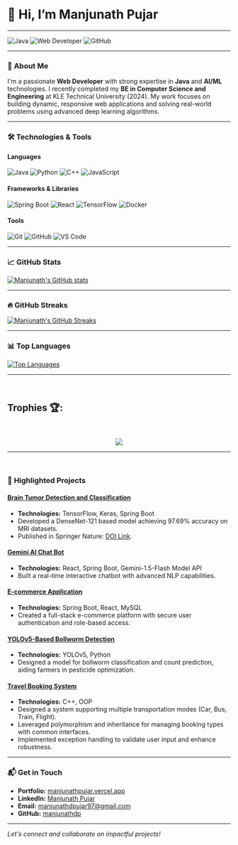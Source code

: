 # 👋 Hi, I’m **Manjunath Pujar**

---

![Java](https://img.shields.io/badge/Java-ED8B00?style=for-the-badge&logo=java&logoColor=white) 
![Web Developer](https://img.shields.io/badge/-Web_Developer-2ca5e0?style=for-the-badge&logo=appveyor)
![GitHub](https://img.shields.io/github/followers/manjunathdp?label=Follow&style=social)

---

### 🔭 **About Me**

I'm a passionate **Web Developer** with strong expertise in **Java** and **AI/ML** technologies. I recently completed my **BE in Computer Science and Engineering** at KLE Technical University (2024). My work focuses on building dynamic, responsive web applications and solving real-world problems using advanced deep learning algorithms.

---

### 🛠 **Technologies & Tools**

#### **Languages**
![Java](https://img.shields.io/badge/Java-ED8B00?style=for-the-badge&logo=java&logoColor=white)
![Python](https://img.shields.io/badge/Python-3776AB?style=for-the-badge&logo=python&logoColor=white)
![C++](https://img.shields.io/badge/C++-00599C?style=for-the-badge&logo=cplusplus&logoColor=white)
![JavaScript](https://img.shields.io/badge/JavaScript-F7DF1E?style=for-the-badge&logo=javascript&logoColor=black)

#### **Frameworks & Libraries**
![Spring Boot](https://img.shields.io/badge/Spring_Boot-6DB33F?style=for-the-badge&logo=spring&logoColor=white)
![React](https://img.shields.io/badge/React-61DAFB?style=for-the-badge&logo=react&logoColor=black)
![TensorFlow](https://img.shields.io/badge/TensorFlow-FF6F00?style=for-the-badge&logo=tensorflow&logoColor=white)
![Docker](https://img.shields.io/badge/Docker-2496ED?style=for-the-badge&logo=docker&logoColor=white)

#### **Tools**
![Git](https://img.shields.io/badge/Git-F05032?style=for-the-badge&logo=git&logoColor=white)
![GitHub](https://img.shields.io/badge/GitHub-181717?style=for-the-badge&logo=github&logoColor=white)
![VS Code](https://img.shields.io/badge/VS_Code-007ACC?style=for-the-badge&logo=visual-studio-code&logoColor=white)

---

### 📈 **GitHub Stats**

<a href="https://github.com/anuraghazra/github-readme-stats"><img src="https://github-readme-stats.vercel.app/api?username=manjunathdp&show_icons=true&count_private=true&hide_rank=true&title_color=0891b2&text_color=ffffff&icon_color=0891b2&bg_color=1c1917&hide_border=true" alt="Manjunath's GitHub stats" /></a>

---

### 🔥 **GitHub Streaks**

<a href="http://www.github.com/manjunathdp"><img src="https://github-readme-streak-stats.herokuapp.com/?user=manjunathdp&stroke=ffffff&background=1c1917&ring=0891b2&fire=0891b2&currStreakNum=ffffff&currStreakLabel=0891b2&sideNums=ffffff&sideLabels=ffffff&dates=ffffff&hide_border=true" alt="Manjunath's GitHub Streaks" /></a>

---

### 📊 **Top Languages**

<a href="https://github.com/manjunathdp" align="left">
  <img src="https://github-readme-stats.vercel.app/api/top-langs/?username=manjunathdp&langs_count=10&title_color=0891b2&text_color=ffffff&icon_color=0891b2&bg_color=1c1917&hide_border=true&locale=en&custom_title=Top%20Languages&hide=jupyter%20notebook,scss,less,PureBasic" alt="Top Languages" />
</a>

---
<br>

## Trophies 🏆:
<br>
<p align='center'>
<img src="https://github-profile-trophy.vercel.app/?username=manjunathdp&theme=gruvbox&no-frame=true&margin-w=15&margin-h=15&no-bg=true">
</p>
<hr>
<br>

### 📂 **Highlighted Projects**

#### [Brain Tumor Detection and Classification](https://github.com/manjunathdp/Brain-Tumor-Detection-and-Classification-Using-Deep-Learning-Models)
- **Technologies:** TensorFlow, Keras, Spring Boot
- Developed a DenseNet-121 based model achieving 97.69% accuracy on MRI datasets.
- Published in Springer Nature: [DOI Link](https://doi.org/10.1007/978-981-97-6710-6_34).

#### [Gemini AI Chat Bot](https://github.com/manjunathdp/Gemini-AI-chat-bot-using-spring-boot)
- **Technologies:** React, Spring Boot, Gemini-1.5-Flash Model API
- Built a real-time interactive chatbot with advanced NLP capabilities.

#### [E-commerce Application](https://github.com/manjunathdp/EcommApp-BackEnd)
- **Technologies:** Spring Boot, React, MySQL
- Created a full-stack e-commerce platform with secure user authentication and role-based access.

#### [YOLOv5-Based Bollworm Detection](https://github.com/manjunathdp/Detection-and-Counting-of-Bollworms-Using-Deep-Learning)
- **Technologies:** YOLOv5, Python
- Designed a model for bollworm classification and count prediction, aiding farmers in pesticide optimization.

#### [Travel Booking System](https://github.com/manjunathdp/Travel-Agency)
- **Technologies:** C++, OOP
- Designed a system supporting multiple transportation modes (Car, Bus, Train, Flight).
- Leveraged polymorphism and inheritance for managing booking types with common interfaces.
- Implemented exception handling to validate user input and enhance robustness.

---

### 📬 **Get in Touch**

- **Portfolio:** [manjunathpujar.vercel.app](https://manjunathpujar.vercel.app/)
- **LinkedIn:** [Manjunath Pujar](https://www.linkedin.com/in/manjunath-pujar-1a1074205/)
- **Email:** [manjunathdpujar97@gmail.com](mailto:manjunathdpujar97.com)
- **GitHub:** [manjunathdp](https://github.com/manjunathdp)

---

*Let's connect and collaborate on impactful projects!*
